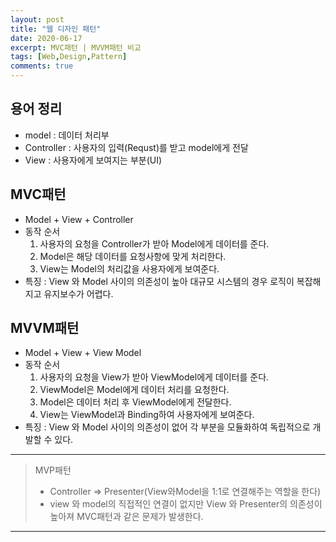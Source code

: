 ```yaml
---
layout: post
title: "웹 디자인 패턴"
date: 2020-06-17
excerpt: MVC패턴 | MVVM패턴 비교
tags: [Web,Design,Pattern]
comments: true
---
```


## 용어 정리
* model : 데이터 처리부
* Controller : 사용자의 입력(Requst)를 받고 model에게 전달
* View : 사용자에게 보여지는 부분(UI)

## MVC패턴 
 - Model + View + Controller
 - 동작 순서
    1. 사용자의 요청을 Controller가 받아 Model에게 데이터를 준다.
    2. Model은 해당 데이터를 요청사항에 맞게 처리한다.
    3. View는 Model의 처리값을 사용자에게 보여준다.
 - 특징 : View 와 Model 사이의 의존성이 높아 대규모 시스템의 경우 로직이 복잡해지고 유지보수가 어렵다.
 
## MVVM패턴
 - Model + View + View Model
 - 동작 순서
    1. 사용자의 요청을 View가 받아 ViewModel에게 데이터를 준다.
    2. ViewModel은 Model에게 데이터 처리를 요청한다.
    3. Model은 데이터 처리 후 ViewModel에게 전달한다.
    4. View는 ViewModel과 Binding하여 사용자에게 보여준다.
 - 특징 : View 와 Model 사이의 의존성이 없어 각 부분을 모듈화하여 독립적으로 개발할 수 있다.

***

> MVP패턴 
>  - Controller => Presenter(View와Model을 1:1로 연결해주는 역할을 한다)
>  - view 와 model의 직접적인 연결이 없지만 View 와 Presenter의 의존성이 높아져 MVC패턴과 같은 문제가        발생한다.

***
 
 
